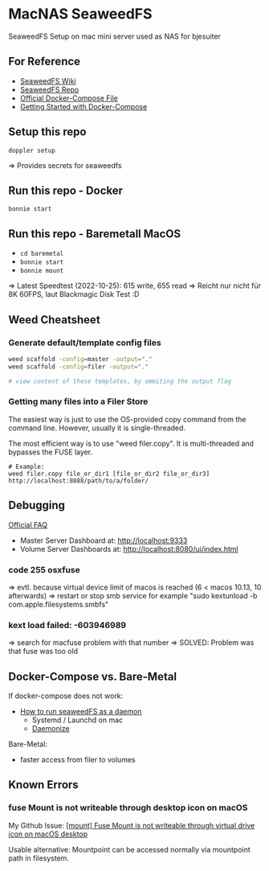 # MacNAS SeaweedFS

SeaweedFS Setup on mac mini server used as NAS for bjesuiter

## For Reference 

- [SeaweedFS Wiki](https://github.com/chrislusf/seaweedfs/wiki)  
- [SeaweedFS Repo](https://github.com/chrislusf/seaweedfs)  
- [Official Docker-Compose File](https://raw.githubusercontent.com/chrislusf/seaweedfs/master/docker/seaweedfs-compose.yml)  
- [Getting Started with Docker-Compose](https://github.com/chrislusf/seaweedfs/wiki/Getting-Started#with-compose)  

## Setup this repo 

`doppler setup`

=> Provides secrets for seaweedfs

## Run this repo - Docker 

`bonnie start`

## Run this repo - Baremetall MacOS 

- `cd baremetal`
- `bonnie start`
- `bonnie mount`

=> Latest Speedtest (2022-10-25): 615 write, 655 read 
=> Reicht nur nicht für 8K 60FPS, laut Blackmagic Disk Test :D 

## Weed Cheatsheet

### Generate default/template config files 
```sh 
weed scaffold -config=master -output="."
weed scaffold -config=filer -output="."

# view content of these templates, by ommiting the output flag
```

### Getting many files into a Filer Store
The easiest way is just to use the OS-provided copy command from the command line. However, usually it is single-threaded.

The most efficient way is to use "weed filer.copy". It is multi-threaded and bypasses the FUSE layer.
```
# Example: 
weed filer.copy file_or_dir1 [file_or_dir2 file_or_dir3] http://localhost:8888/path/to/a/folder/
```

## Debugging

[Official FAQ](https://github.com/chrislusf/seaweedfs/wiki/FAQ#how-to-access-the-server-dashboard)

- Master Server Dashboard at: <http://localhost:9333>
- Volume Server Dashboards at: <http://localhost:8080/ui/index.html>

### code 255 osxfuse

=> evtl. because virtual device limit of macos is reached (6 < macos 10.13, 10 afterwards)
=> restart or stop smb service for example "sudo kextunload -b com.apple.filesystems.smbfs"

### kext load failed: -603946989 

=> search for macfuse problem with that number
=> SOLVED: Problem was that fuse was too old

## Docker-Compose vs. Bare-Metal

If docker-compose does not work: 

- [How to run seaweedFS as a daemon](https://stackoverflow.com/questions/65704384/how-to-run-seaweedfs-as-a-daemon)
    - Systemd / Launchd on mac 
    - [Daemonize](http://software.clapper.org/daemonize/)

Bare-Metal: 
- faster access from filer to volumes

## Known Errors
### fuse Mount is not writeable through desktop icon on macOS 
My Github Issue: [[mount] Fuse Mount is not writeable through virtual drive icon on macOS desktop](https://github.com/chrislusf/seaweedfs/issues/2445)

Usable alternative: 
Mountpoint can be accessed normally via mountpoint path in filesystem. 